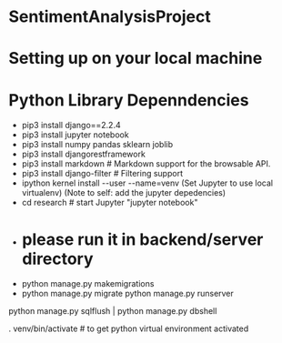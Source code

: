 # SentimentAnalysisProject

# Setting up on your local machine 
# Python Library Depenndencies
- pip3 install django==2.2.4
- pip3 install jupyter notebook
- pip3 install numpy pandas sklearn joblib
- pip3 install djangorestframework
- pip3 install markdown       # Markdown support for the browsable API.
- pip3 install django-filter  # Filtering support
- ipython kernel install --user --name=venv (Set Jupyter to use local virtualenv) (Note to self: add the jupyter depedencies)
- cd research # start Jupyter "jupyter notebook"
- # please run it in backend/server directory
- python manage.py makemigrations
- python manage.py migrate
python manage.py runserver

python manage.py sqlflush | python manage.py dbshell


. venv/bin/activate # to get python virtual environment activated
